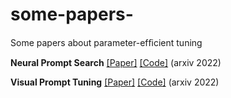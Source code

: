 # some-papers-
Some papers about parameter-efﬁcient tuning 

**Neural Prompt Search** 
[[Paper]](https://arxiv.org/pdf/2206.04673.pdf)
[[Code]](https://github.com/ZhangYuanhan-AI/NOAH)
(arxiv 2022)

**Visual Prompt Tuning**
[[Paper]](https://arxiv.org/pdf/2203.12119.pdf)
[[Code]](https://github.com/kmnp/vpt)
(arxiv 2022)
